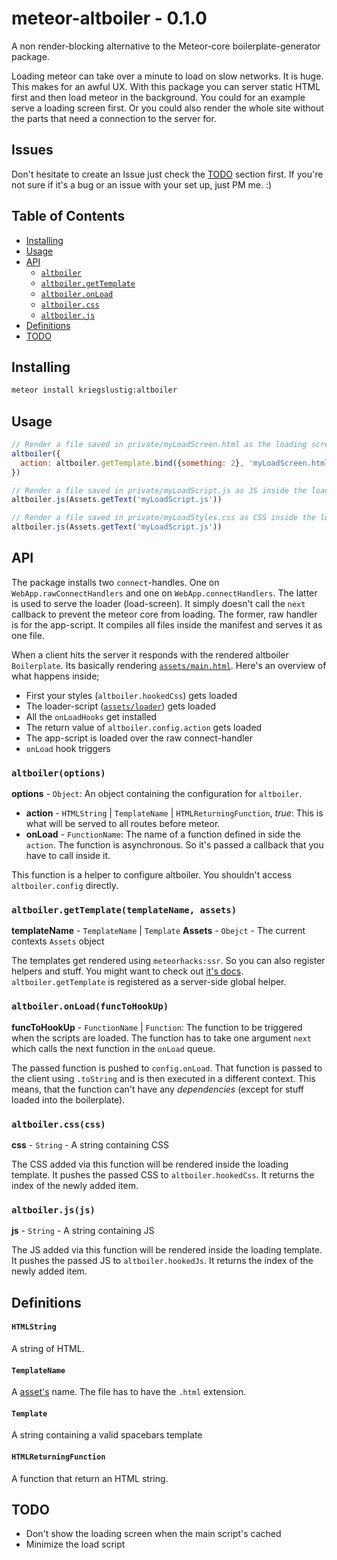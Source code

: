 # meteor-altboiler - 0.1.0

A non render-blocking alternative to the Meteor-core boilerplate-generator package.

Loading meteor can take over a minute to load on slow networks. It is huge. This makes for an awful UX. With this package you can server static HTML first and then load meteor in the background. You could for an example serve a loading screen first. Or you could also render the whole site without the parts that need a connection to the server for.

## Issues

Don't hesitate to create an Issue just check the [TODO]() section first. If you're not sure if it's a bug or an issue with your set up, just PM me. :)

## Table of Contents

- [Installing](https://github.com/Kriegslustig/meteor-altboiler#installing)
- [Usage](https://github.com/Kriegslustig/meteor-altboiler#usage)
- [API](https://github.com/Kriegslustig/meteor-altboiler#api)
  - [`altboiler`](https://github.com/Kriegslustig/meteor-altboiler#altboileroptions)
  - [`altboiler.getTemplate`](https://github.com/Kriegslustig/meteor-altboiler#altboilergettemplatetemplatename-assets)
  - [`altboiler.onLoad`](https://github.com/Kriegslustig/meteor-altboiler#altboileronloadfunctohookup)
  - [`altboiler.css`](https://github.com/Kriegslustig/meteor-altboiler#altboilercsscss)
  - [`altboiler.js`](https://github.com/Kriegslustig/meteor-altboiler#altboilerjsjs)
- [Definitions](https://github.com/Kriegslustig/meteor-altboiler#definitions)
- [TODO](https://github.com/Kriegslustig/meteor-altboiler#todo)

## Installing

```bash
meteor install kriegslustig:altboiler
```

## Usage

```js
// Render a file saved in private/myLoadScreen.html as the loading screen
altboiler({
  action: altboiler.getTemplate.bind({something: 2}, 'myLoadScreen.html', Assets)
})

// Render a file saved in private/myLoadScript.js as JS inside the loading screen
altboiler.js(Assets.getText('myLoadScript.js'))

// Render a file saved in private/myLoadStyles.css as CSS inside the loading screen
altboiler.js(Assets.getText('myLoadScript.js'))
```

## API

The package installs two `connect`-handles. One on `WebApp.rawConnectHandlers` and one on `WebApp.connectHandlers`. The latter is used to serve the loader (load-screen). It simply doesn't call the `next` callback to prevent the meteor core from loading. The former, raw handler is for the app-script. It compiles all files inside the manifest and serves it as one file.

When a client hits the server it responds with the rendered altboiler `Boilerplate`. Its basically rendering [`assets/main.html`](https://github.com/Kriegslustig/meteor-altboiler/blob/master/assets/main.html). Here's an overview of what happens inside;

* First your styles (`altboiler.hookedCss`) gets loaded
* The loader-script ([`assets/loader`](https://github.com/Kriegslustig/meteor-altboiler/blob/master/assets/loader.js)) gets loaded
* All the `onLoadHooks` get installed
* The return value of `altboiler.config.action` gets loaded
* The app-script is loaded over the raw connect-handler
* `onLoad` hook triggers

### `altboiler(options)`

**options** - `Object`:
An object containing the configuration for `altboiler`.
  * **action** - `HTMLString` | `TemplateName` | `HTMLReturningFunction`, *true*: This is what will be served to all routes before meteor.
  * **onLoad** - `FunctionName`: The name of a function defined in side the `action`. The function is asynchronous. So it's passed a callback that you have to call inside it.

This function is a helper to configure altboiler. You shouldn't access `altboiler.config` directly.

### `altboiler.getTemplate(templateName, assets)`

**templateName** - `TemplateName` | `Template`
**Assets** - `Obejct` - The current contexts `Assets` object

The templates get rendered using `meteorhacks:ssr`. So you can also register helpers and stuff. You might want to check out [it's docs](https://github.com/meteorhacks/meteor-ssr). `altboiler.getTemplate` is registered as a server-side global helper.

### `altboiler.onLoad(funcToHookUp)`

**funcToHookUp** - `FunctionName` | `Function`: The function to be triggered when the scripts are loaded. The function has to take one argument `next` which calls the next function in the `onLoad` queue.

The passed function is pushed to `config.onLoad`. That function is passed to the client using `.toString` and is then executed in a different context. This means, that the function can't have any *dependencies* (except for stuff loaded into the boilerplate).

### `altboiler.css(css)`

**css** - `String` - A string containing CSS

The CSS added via this function will be rendered inside the loading template. It pushes the passed CSS to `altboiler.hookedCss`. It returns the index of the newly added item.

### `altboiler.js(js)`

**js** - `String` - A string containing JS

The JS added via this function will be rendered inside the loading template. It pushes the passed JS to `altboiler.hookedJs`. It returns the index of the newly added item.

## Definitions

#### `HTMLString`
A string of HTML.

#### `TemplateName`
A [asset's](http://docs.meteor.com/#/full/assets) name. The file has to have the `.html` extension.

#### `Template`
A string containing a valid spacebars template

#### `HTMLReturningFunction`
A function that return an HTML string.

## TODO

* Don't show the loading screen when the main script's cached
* Minimize the load script